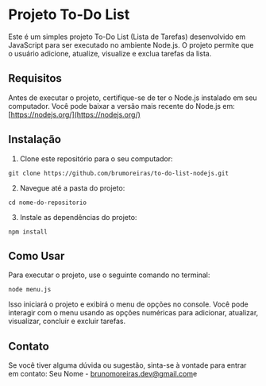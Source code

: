 # Projeto To-Do List

Este é um simples projeto To-Do List (Lista de Tarefas) desenvolvido em JavaScript para ser executado no ambiente Node.js. O projeto permite que o usuário adicione, atualize, visualize e exclua tarefas da lista.

## Requisitos

Antes de executar o projeto, certifique-se de ter o Node.js instalado em seu computador. Você pode baixar a versão mais recente do Node.js em: [https://nodejs.org/](https://nodejs.org/)

## Instalação

1. Clone este repositório para o seu computador:

```git clone https://github.com/brumoreiras/to-do-list-nodejs.git```

2. Navegue até a pasta do projeto:

```cd nome-do-repositorio```

3. Instale as dependências do projeto:

```npm install```

## Como Usar

Para executar o projeto, use o seguinte comando no terminal:

```node menu.js```

Isso iniciará o projeto e exibirá o menu de opções no console. Você pode interagir com o menu usando as opções numéricas para adicionar, atualizar, visualizar, concluir e excluir tarefas.

## Contato

Se você tiver alguma dúvida ou sugestão, sinta-se à vontade para entrar em contato:
Seu Nome - <brunomoreiras.dev@gmail.com>e
